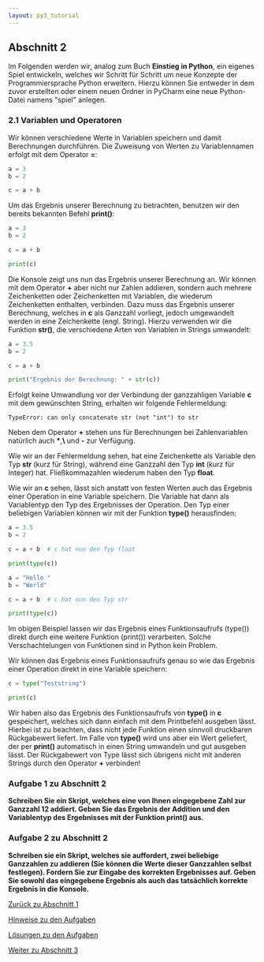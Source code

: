 ```yaml
---
layout: py3_tutorial
---
```


## Abschnitt 2

Im Folgenden werden wir, analog zum Buch **Einstieg in Python**, ein eigenes Spiel entwickeln, 
welches wir Schritt für Schritt um neue Konzepte der Programmiersprache Python erweitern. 
Hierzu können Sie entweder in dem zuvor erstellten oder einem neuen Ordner in PyCharm eine neue 
Python-Datei namens "spiel" anlegen.

### 2.1 Variablen und Operatoren

Wir können verschiedene Werte in Variablen speichern und damit Berechnungen durchführen. 
Die Zuweisung von Werten zu Variablennamen erfolgt mit dem Operator **=**:

```python
a = 3
b = 2

c = a + b
```

Um das Ergebnis unserer Berechnung zu betrachten, benutzen wir den bereits bekannten Befehl **print()**:

```python
a = 3
b = 2

c = a + b

print(c)
```

Die Konsole zeigt uns nun das Ergebnis unserer Berechnung an. Wir können mit dem Operator **+** 
aber nicht nur Zahlen addieren, sondern auch mehrere Zeichenketten oder Zeichenketten 
mit Variablen, die wiederum Zeichenketten enthalten, verbinden. 
Dazu muss das Ergebnis unserer Berechnung, welches in **c** als Ganzzahl vorliegt, 
jedoch umgewandelt werden in eine Zeichenkette (engl. String). 
Hierzu verwenden wir die Funktion **str()**, die verschiedene Arten von Variablen in Strings umwandelt:

```python
a = 3.5
b = 2

c = a + b

print("Ergebnis der Berechnung: " + str(c))
```

Erfolgt keine Umwandlung vor der Verbindung der ganzzahligen Variable **c** mit dem 
gewünschten String, erhalten wir folgende Fehlermeldung:

```
TypeError: can only concatenate str (not "int") to str
```

Neben dem Operator **+** stehen uns für Berechnungen bei Zahlenvariablen 
natürlich auch **\***,**\\** und **-** zur Verfügung. 

Wie wir an der Fehlermeldung sehen, hat eine Zeichenkette als Variable den 
Typ **str** (kurz für String), während eine Ganzzahl den Typ **int** (kurz für Integer) hat. 
Fließkommazahlen wiederum haben den Typ **float**.

Wie wir an **c** sehen, lässt sich anstatt von festen Werten auch das Ergebnis einer Operation 
in eine Variable speichern. Die Variable hat dann als Variablentyp den Typ des Ergebnisses der 
Operation. Den Typ einer beliebigen Variablen können wir mit der Funktion **type()** herausfinden:

```python
a = 3.5
b = 2

c = a + b  # c hat nun den Typ float

print(type(c))

a = "Hello "
b = "World"

c = a + b  # c hat nun den Typ str

print(type(c))
```

Im obigen Beispiel lassen wir das Ergebnis eines Funktionsaufrufs (type()) direkt durch eine 
weitere Funktion (print()) verarbeiten. Solche Verschachtelungen von Funktionen sind in Python 
kein Problem.

Wir können das Ergebnis eines Funktionsaufrufs genau so wie das Ergebnis einer Operation direkt in 
eine Variable speichern:

```python
c = type("Teststring")

print(c)
```

Wir haben also das Ergebnis des Funktionsaufrufs von **type()** in **c** gespeichert, welches sich 
dann einfach mit dem Printbefehl ausgeben lässt. Hierbei ist zu beachten, dass nicht jede Funktion 
einen sinnvoll druckbaren Rückgabewert liefert. Im Falle von **type()** wird uns aber ein Wert 
geliefert, der per **print()** automatisch in einen String umwandeln und gut ausgeben lässt. 
Der Rückgabewert von Type lässt sich übrigens nicht mit anderen Strings durch den Operator **+** 
verbinden!

### Aufgabe 1 zu Abschnitt 2

**Schreiben Sie ein Skript, welches eine von Ihnen eingegebene Zahl zur Ganzzahl 12 addiert. 
Geben Sie das Ergebnis der Addition und den Variablentyp des Ergebnisses mit der Funktion print() 
aus.**

### Aufgabe 2 zu Abschnitt 2

**Schreiben sie ein Skript, welches sie auffordert, zwei beliebige Ganzzahlen zu addieren 
(Sie können die Werte dieser Ganzzahlen selbst festlegen). Fordern Sie zur Eingabe des korrekten 
Ergebnisses auf. Geben Sie sowohl das eingegebene Ergebnis als auch das tatsächlich korrekte 
Ergebnis in die Konsole.**

<div class="d-grid gap-2 d-md-block">
  <a href="part1" class="btn btn-secondary btn-sm" tabindex="1" role="button" aria-disabled="true">Zurück zu Abschnitt 1</a>

  <a href="part2_hints" class="btn btn-secondary btn-sm" tabindex="2" role="button" aria-disabled="true">Hinweise zu den Aufgaben</a>

  <a href="part2_solution" class="btn btn-secondary btn-sm" tabindex="3" role="button" aria-disabled="true">Lösungen zu den Aufgaben</a>

  <a href="part3" class="btn btn-primary btn-sm" tabindex="4" role="button" aria-disabled="true">Weiter zu Abschnitt 3</a>
</div>